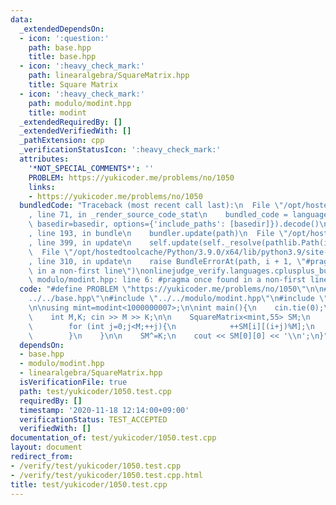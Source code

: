 ```yaml
---
data:
  _extendedDependsOn:
  - icon: ':question:'
    path: base.hpp
    title: base.hpp
  - icon: ':heavy_check_mark:'
    path: linearalgebra/SquareMatrix.hpp
    title: Square Matrix
  - icon: ':heavy_check_mark:'
    path: modulo/modint.hpp
    title: modint
  _extendedRequiredBy: []
  _extendedVerifiedWith: []
  _pathExtension: cpp
  _verificationStatusIcon: ':heavy_check_mark:'
  attributes:
    '*NOT_SPECIAL_COMMENTS*': ''
    PROBLEM: https://yukicoder.me/problems/no/1050
    links:
    - https://yukicoder.me/problems/no/1050
  bundledCode: "Traceback (most recent call last):\n  File \"/opt/hostedtoolcache/Python/3.9.0/x64/lib/python3.9/site-packages/onlinejudge_verify/documentation/build.py\"\
    , line 71, in _render_source_code_stat\n    bundled_code = language.bundle(stat.path,\
    \ basedir=basedir, options={'include_paths': [basedir]}).decode()\n  File \"/opt/hostedtoolcache/Python/3.9.0/x64/lib/python3.9/site-packages/onlinejudge_verify/languages/cplusplus.py\"\
    , line 193, in bundle\n    bundler.update(path)\n  File \"/opt/hostedtoolcache/Python/3.9.0/x64/lib/python3.9/site-packages/onlinejudge_verify/languages/cplusplus_bundle.py\"\
    , line 399, in update\n    self.update(self._resolve(pathlib.Path(included), included_from=path))\n\
    \  File \"/opt/hostedtoolcache/Python/3.9.0/x64/lib/python3.9/site-packages/onlinejudge_verify/languages/cplusplus_bundle.py\"\
    , line 310, in update\n    raise BundleErrorAt(path, i + 1, \"#pragma once found\
    \ in a non-first line\")\nonlinejudge_verify.languages.cplusplus_bundle.BundleErrorAt:\
    \ modulo/modint.hpp: line 6: #pragma once found in a non-first line\n"
  code: "#define PROBLEM \"https://yukicoder.me/problems/no/1050\"\n\n#include \"\
    ../../base.hpp\"\n#include \"../../modulo/modint.hpp\"\n#include \"../../linearalgebra/SquareMatrix.hpp\"\
    \n\nusing mint=modint<1000000007>;\n\nint main(){\n    cin.tie(0);\n    ios::sync_with_stdio(false);\n\
    \    int M,K; cin >> M >> K;\n\n    SquareMatrix<mint,55> SM;\n    for (int i=0;i<M;++i){\n\
    \        for (int j=0;j<M;++j){\n            ++SM[i][(i+j)%M];\n            ++SM[i][i*j%M];\n\
    \        }\n    }\n\n    SM^=K;\n    cout << SM[0][0] << '\\n';\n}"
  dependsOn:
  - base.hpp
  - modulo/modint.hpp
  - linearalgebra/SquareMatrix.hpp
  isVerificationFile: true
  path: test/yukicoder/1050.test.cpp
  requiredBy: []
  timestamp: '2020-11-18 12:14:00+09:00'
  verificationStatus: TEST_ACCEPTED
  verifiedWith: []
documentation_of: test/yukicoder/1050.test.cpp
layout: document
redirect_from:
- /verify/test/yukicoder/1050.test.cpp
- /verify/test/yukicoder/1050.test.cpp.html
title: test/yukicoder/1050.test.cpp
---
```

